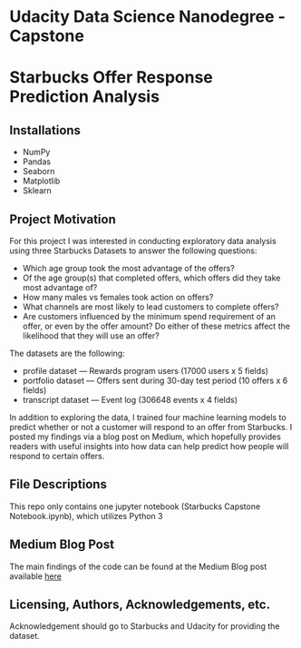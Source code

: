 # Udacity Data Science Nanodegree - Capstone
# Starbucks Offer Response Prediction Analysis

## Installations
 - NumPy
 - Pandas
 - Seaborn
 - Matplotlib
 - Sklearn

## Project Motivation
For this project I was interested in conducting exploratory data analysis using three Starbucks Datasets to answer the following questions:

- Which age group took the most advantage of the offers?
- Of the age group(s) that completed offers, which offers did they take most advantage of?
- How many males vs females took action on offers?
- What channels are most likely to lead customers to complete offers?
- Are customers influenced by the minimum spend requirement of an offer, or even by the offer amount? Do either of these metrics affect the likelihood that they will use an offer?

The datasets are the following: 

- profile dataset — Rewards program users (17000 users x 5 fields)
- portfolio dataset — Offers sent during 30-day test period (10 offers x 6 fields)
- transcript dataset — Event log (306648 events x 4 fields)

In addition to exploring the data, I trained four machine learning models to predict whether or not a customer will respond to an offer from Starbucks. I posted
my findings via a blog post on Medium, which hopefully provides readers with useful insights into how data can help predict how people will respond to certain offers.

## File Descriptions

This repo only contains one jupyter notebook (Starbucks Capstone Notebook.ipynb), which utilizes Python 3

## Medium Blog Post 
The main findings of the code can be found at the Medium Blog post available [here](https://medium.com/@nataliegilbert42/how-data-can-allow-us-to-predict-a-starbucks-customers-response-to-an-offer-b0ac42d33fb7)

## Licensing, Authors, Acknowledgements, etc.
Acknowledgement should go to Starbucks and Udacity for providing the dataset.
